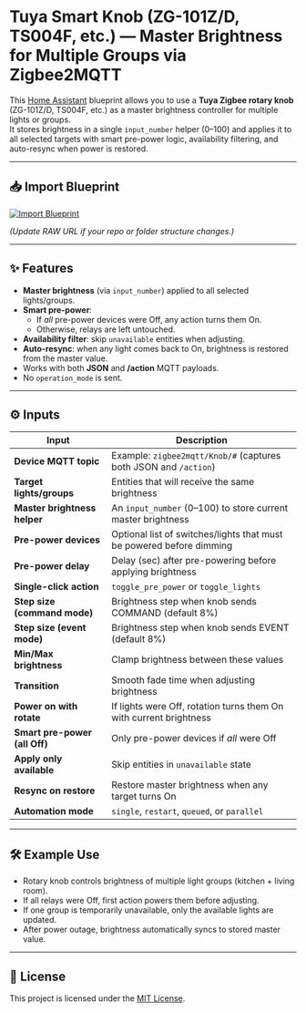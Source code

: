 # Tuya Smart Knob (ZG-101Z/D, TS004F, etc.) — Master Brightness for Multiple Groups via Zigbee2MQTT

This [Home Assistant](https://www.home-assistant.io/) blueprint allows you to use a **Tuya Zigbee rotary knob** (ZG-101Z/D, TS004F, etc.) as a master brightness controller for multiple lights or groups.  
It stores brightness in a single `input_number` helper (0–100) and applies it to all selected targets with smart pre-power logic, availability filtering, and auto-resync when power is restored.

---

## 📥 Import Blueprint

[![Import Blueprint](https://my.home-assistant.io/badges/blueprint_import.svg)](https://my.home-assistant.io/redirect/blueprint_import/?url=https://raw.githubusercontent.com/Kurenin/home-assistant-blueprints/main/zigbee/tuya_smart_knob_master_brightness.yaml)

*(Update RAW URL if your repo or folder structure changes.)*

---

## ✨ Features

- **Master brightness** (via `input_number`) applied to all selected lights/groups.  
- **Smart pre-power**:  
  - If *all* pre-power devices were Off, any action turns them On.  
  - Otherwise, relays are left untouched.  
- **Availability filter**: skip `unavailable` entities when adjusting.  
- **Auto-resync**: when any light comes back to On, brightness is restored from the master value.  
- Works with both **JSON** and **/action** MQTT payloads.  
- No `operation_mode` is sent.

---

## ⚙️ Inputs

| Input | Description |
|-------|-------------|
| **Device MQTT topic** | Example: `zigbee2mqtt/Knob/#` (captures both JSON and `/action`) |
| **Target lights/groups** | Entities that will receive the same brightness |
| **Master brightness helper** | An `input_number` (0–100) to store current master brightness |
| **Pre-power devices** | Optional list of switches/lights that must be powered before dimming |
| **Pre-power delay** | Delay (sec) after pre-powering before applying brightness |
| **Single-click action** | `toggle_pre_power` or `toggle_lights` |
| **Step size (command mode)** | Brightness step when knob sends COMMAND (default 8%) |
| **Step size (event mode)** | Brightness step when knob sends EVENT (default 8%) |
| **Min/Max brightness** | Clamp brightness between these values |
| **Transition** | Smooth fade time when adjusting brightness |
| **Power on with rotate** | If lights were Off, rotation turns them On with current brightness |
| **Smart pre-power (all Off)** | Only pre-power devices if *all* were Off |
| **Apply only available** | Skip entities in `unavailable` state |
| **Resync on restore** | Restore master brightness when any target turns On |
| **Automation mode** | `single`, `restart`, `queued`, or `parallel` |

---

## 🛠 Example Use

- Rotary knob controls brightness of multiple light groups (kitchen + living room).  
- If all relays were Off, first action powers them before adjusting.  
- If one group is temporarily unavailable, only the available lights are updated.  
- After power outage, brightness automatically syncs to stored master value.

---

## 📄 License

This project is licensed under the [MIT License](../LICENSE).

